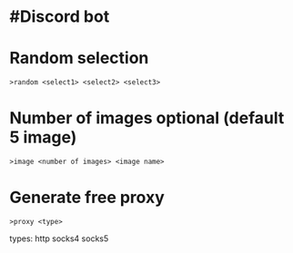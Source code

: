 #Discord bot
===================================

Random selection
==================
    >random <select1> <select2> <select3>


Number of images optional (default 5 image)
==================
    >image <number of images> <image name>
    
Generate free proxy
==================
    >proxy <type>
types:
http
socks4
socks5

